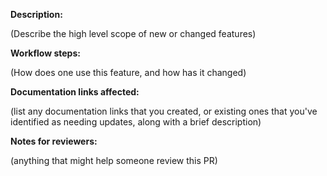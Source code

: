 **Description:**

(Describe the high level scope of new or changed features)

**Workflow steps:**

(How does one use this feature, and how has it changed)

**Documentation links affected:**

(list any documentation links that you created, or existing ones that you've identified as needing updates, along with a brief description)

**Notes for reviewers:**

(anything that might help someone review this PR)

